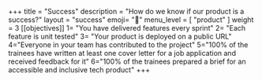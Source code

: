 +++
title = "Success"
description = "How do we know if our product is a success?"
layout = "success"
emoji= "📝"
menu_level = [ "product" ]
weight = 3
[[objectives]]
1= "You have delivered features every sprint"
2= "Each feature is unit tested"
3= "Your product is deployed on a public URL"
4="Everyone in your team has contributed to the project"
5="100% of the trainees have written at least one cover letter for a job application and received feedback for it"
6="100% of the trainees prepared a brief for an accessible and inclusive tech product"
+++
